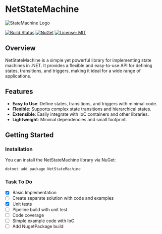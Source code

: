 # NetStateMachine

![StateMachine Logo](https://via.placeholder.com/150)

[![Build Status](https://github.com/yourusername/StateMachine/actions/workflows/dotnet.yml/badge.svg)](https://github.com/yourusername/StateMachine/actions)
[![NuGet](https://img.shields.io/nuget/v/StateMachine.svg)](https://www.nuget.org/packages/StateMachine)
[![License: MIT](https://img.shields.io/badge/License-MIT-yellow.svg)](LICENSE)

## Overview

NetStateMachine is a simple yet powerful library for implementing state machines in .NET. It provides a flexible and easy-to-use API for defining states, transitions, and triggers, making it ideal for a wide range of applications.

## Features

- **Easy to Use**: Define states, transitions, and triggers with minimal code.
- **Flexible**: Supports complex state transitions and hierarchical states.
- **Extensible**: Easily integrate with IoC containers and other libraries.
- **Lightweight**: Minimal dependencies and small footprint.

## Getting Started

### Installation

You can install the NetStateMachine library via NuGet:

```sh
dotnet add package NetStateMachine
```


### Task To Do

- [x] Basic Implementation
- [ ] Create separate solution with code and examples
- [x] Unit tests
- [ ] Pipeline build with unit test
- [ ] Code coverage
- [ ] Simple example code with IoC
- [ ] Add NugetPackage build